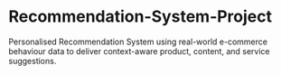 # Recommendation-System-Project
Personalised Recommendation System using real-world e-commerce behaviour data to deliver context-aware product, content, and service suggestions.
